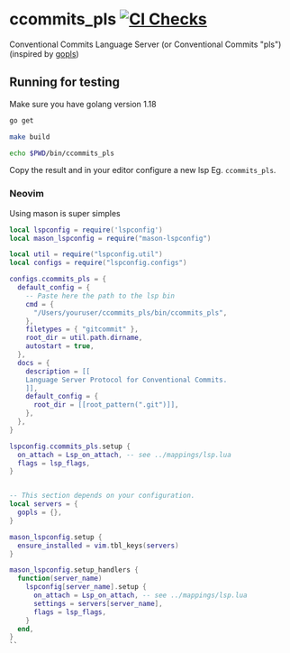 # ccommits_pls [![CI Checks](https://github.com/cristianoliveira/ccommits_pls/actions/workflows/checks.yml/badge.svg)](https://github.com/cristianoliveira/ccommits_pls/actions/workflows/checks.yml)

Conventional Commits Language Server (or Conventional Commits "pls") (inspired by [gopls](https://github.com/golang/tools/tree/master/gopls))

## Running for testing

Make sure you have golang version 1.18 

```bash
go get

make build

echo $PWD/bin/ccommits_pls
```

Copy the result and in your editor configure a new lsp Eg. `ccommits_pls`. 

### Neovim

Using mason is super simples

```lua
local lspconfig = require('lspconfig')
local mason_lspconfig = require("mason-lspconfig")

local util = require("lspconfig.util")
local configs = require("lspconfig.configs")

configs.ccommits_pls = {
  default_config = {
    -- Paste here the path to the lsp bin
    cmd = {
      "/Users/youruser/ccommits_pls/bin/ccommits_pls",
    },
    filetypes = { "gitcommit" },
    root_dir = util.path.dirname,
    autostart = true,
  },
  docs = {
    description = [[
    Language Server Protocol for Conventional Commits.
    ]],
    default_config = {
      root_dir = [[root_pattern(".git")]],
    },
  },
}

lspconfig.ccommits_pls.setup {
  on_attach = Lsp_on_attach, -- see ../mappings/lsp.lua
  flags = lsp_flags,
}


-- This section depends on your configuration.
local servers = {
  gopls = {},
}

mason_lspconfig.setup {
  ensure_installed = vim.tbl_keys(servers)
}

mason_lspconfig.setup_handlers {
  function(server_name)
    lspconfig[server_name].setup {
      on_attach = Lsp_on_attach, -- see ../mappings/lsp.lua
      settings = servers[server_name],
      flags = lsp_flags,
    }
  end,
}
``
